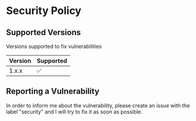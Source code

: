 # Security Policy

## Supported Versions

Versions supported to fix vulnerabilities

| Version | Supported          |
| ------- | ------------------ |
| 1.x.x   | :white_check_mark: |

## Reporting a Vulnerability

In order to inform me about the vulnerability, please create an issue with the label "security" and I will try to fix it as soon as possible.
